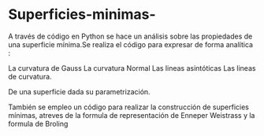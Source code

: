 # Superficies-minimas-

A través de código en Python  se hace un análisis sobre las  propiedades de una superficie mínima.Se realiza  el código para expresar de forma analítica :

La curvatura de Gauss 
La curvatura Normal 
Las lineas asintóticas 
Las lineas de curvatura. 

De una superficie dada su parametrización. 

También se empleo un código para realizar la construcción de superficies mínimas, atreves de la formula de representación de Enneper Weistrass y la formula de Broling 

